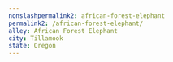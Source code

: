 ```yaml
---
﻿nonslashpermalink2: african-forest-elephant
permalink2: /african-forest-elephant/
alley: African Forest Elephant
city: Tillamook
state: Oregon
---
```

